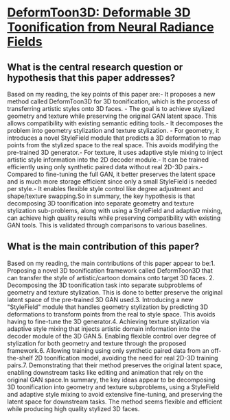 # [DeformToon3D: Deformable 3D Toonification from Neural Radiance Fields](https://arxiv.org/abs/2309.04410)

## What is the central research question or hypothesis that this paper addresses?

Based on my reading, the key points of this paper are:- It proposes a new method called DeformToon3D for 3D toonification, which is the process of transferring artistic styles onto 3D faces. - The goal is to achieve stylized geometry and texture while preserving the original GAN latent space. This allows compatibility with existing semantic editing tools.- It decomposes the problem into geometry stylization and texture stylization. - For geometry, it introduces a novel StyleField module that predicts a 3D deformation to map points from the stylized space to the real space. This avoids modifying the pre-trained 3D generator.- For texture, it uses adaptive style mixing to inject artistic style information into the 2D decoder module.- It can be trained efficiently using only synthetic paired data without real 2D-3D pairs.- Compared to fine-tuning the full GAN, it better preserves the latent space and is much more storage efficient since only a small StyleField is needed per style.- It enables flexible style control like degree adjustment and shape/texture swapping.So in summary, the key hypothesis is that decomposing 3D toonification into separate geometry and texture stylization sub-problems, along with using a StyleField and adaptive mixing, can achieve high quality results while preserving compatibility with existing GAN tools. This is validated through comparisons to various baselines.


## What is the main contribution of this paper?

Based on my reading, the main contributions of this paper appear to be:1. Proposing a novel 3D toonification framework called DeformToon3D that can transfer the style of artistic/cartoon domains onto target 3D faces. 2. Decomposing the 3D toonification task into separate subproblems of geometry and texture stylization. This is done to better preserve the original latent space of the pre-trained 3D GAN used.3. Introducing a new "StyleField" module that handles geometry stylization by predicting 3D deformations to transform points from the real to style space. This avoids having to fine-tune the 3D generator.4. Achieving texture stylization via adaptive style mixing that injects artistic domain information into the decoder module of the 3D GAN.5. Enabling flexible control over degree of stylization for both geometry and texture through the proposed framework.6. Allowing training using only synthetic paired data from an off-the-shelf 2D toonification model, avoiding the need for real 2D-3D training pairs.7. Demonstrating that their method preserves the original latent space, enabling downstream tasks like editing and animation that rely on the original GAN space.In summary, the key ideas appear to be decomposing 3D toonification into geometry and texture subproblems, using a StyleField and adaptive style mixing to avoid extensive fine-tuning, and preserving the latent space for downstream tasks. The method seems flexible and efficient while producing high quality stylized 3D faces.
